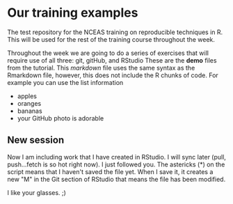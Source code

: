 # Our training examples
The test repository for the NCEAS training on reproducible techniques in R. This will be used for the rest of the training course throughout the week. 

Throughout the week we are going to do a series of exercises that will require use of all three: git, gitHub, and RStudio
These are the **demo** files from the tutorial. 
This *markdown* file uses the same syntax as the Rmarkdown file, however, this does not include the R chunks of code. 
For example you can use the list information

* apples
* oranges
* bananas
* your GitHub photo is adorable

## New session 

Now I am including work that I have created in RStudio. I will sync later (pull, push...fetch is so hot right now). I just followed you. The astericks (*) on the script means that I haven't saved the file yet. When I save it, it creates a new "M" in the Git section of RStudio that means the file has been modified. 

I like your glasses. ;)
